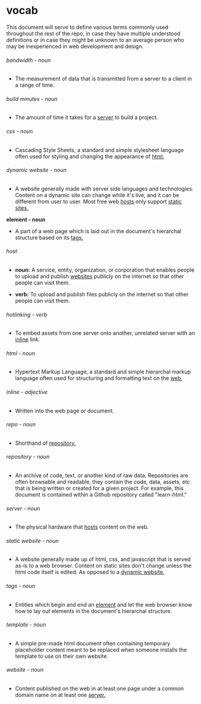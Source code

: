 # vocab

This document will serve to define various terms commonly used throughout the rest of the repo, in case they have multiple understood definitions or in case they might be unknown to an average person who may be inexperienced in web development and design.

###### bandwidth - noun

- The measurement of data that is transmitted from a server to a client in a range of time.

###### build minutes - noun

- The amount of time it takes for a [server](#server) to build a project.

###### css - noun

- Cascading Style Sheets, a standard and simple stylesheet language often used for styling and changing the appearance of [html.](#html)

###### dynamic website - noun

- A website generally made with server side languages and technologies. Content on a dynamic site can change while it's live, and it can be different from user to user. Most free web [hosts](#host) only support [static sites.](#static-website)

**element - noun**

- A part of a web page which is laid out in the document's hierarchal structure based on its [tags.](#tags)

###### host

- **noun:** A service, entity, organization, or corporation that enables people to upload and publish [websites](#website) publicly on the internet so that other people can visit them.

- **verb:** To upload and publish files publicly on the internet so that other people can visit them.

###### hotlinking - verb

- To embed assets from one server onto another, unrelated server with an [inline](#inline) link.

###### html - noun

- Hypertext Markup Language, a standard and simple hierarchal markup language often used for structuring and formatting text on the [web.](#web)

###### inline - adjective

- Written into the web page or document.

###### repo - noun

- Shorthand of [repository.](#repository)

###### repository - noun

- An archive of code, text, or another kind of raw data. Repositories are often browsable and readable, they contain the code, data, assets, etc that is being written or created for a given project. For example, this document is contained within a Github repository called "learn-html."

###### server - noun

- The physical hardware that [hosts](#host) content on the web.

###### static website - noun

- A website generally made up of html, css, and javascript that is served as-is to a web browser. Content on static sites don't change unless the html code itself is edited. As opposed to a [dynamic website.](#dynamic-website)

###### tags - noun

- Entities which begin and end an [element](#element) and let the web browser know how to lay out elements in the document's hierarchal structure.

###### template - noun

- A simple pre-made html document often containing temporary placeholder content meant to be replaced when someone installs the template to use on their own website.

###### website - noun

- Content published on the web in at least one page under a common domain name on at least one [server.](#server)
